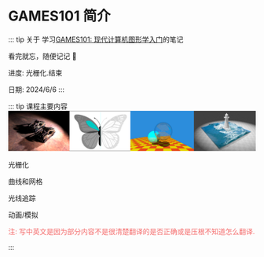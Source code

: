 # GAMES101 简介

::: tip 关于
学习[GAMES101: 现代计算机图形学入门](https://sites.cs.ucsb.edu/~lingqi/teaching/games101.html)的笔记

看完就忘，随便记记 🤡

进度: 光栅化.结束 

日期: 2024/6/6
:::

::: tip 课程主要内容
<img src="./images/简介.png" style="margin: 0 auto;">


光栅化

曲线和网格

光线追踪

动画/模拟

<font color="#F56C6C">注: 写中英文是因为部分内容不是很清楚翻译的是否正确或是压根不知道怎么翻译.</font>


:::
